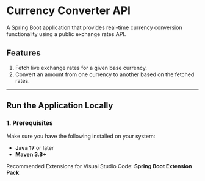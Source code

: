 # Currency Converter API

A Spring Boot application that provides real-time currency conversion functionality using a public exchange rates API.

## **Features**
1. Fetch live exchange rates for a given base currency.
2. Convert an amount from one currency to another based on the fetched rates.

---

## **Run the Application Locally**

### **1. Prerequisites**
Make sure you have the following installed on your system:
- **Java 17** or later
- **Maven 3.8+**

Recommended Extensions for Visual Studio Code:
**Spring Boot Extension Pack**

